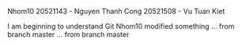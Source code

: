 Nhom10
20521143 - Nguyen Thanh Cong
20521508 - Vu Tuan Kiet

I am beginning to understand Git
Nhom10 modified something ... from branch master
 ... from branch master
